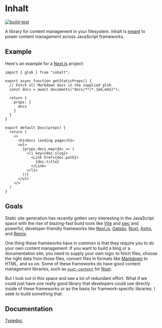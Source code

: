 # Inhalt

[![build-test](https://github.com/lucperkins/inhalt/actions/workflows/all.yml/badge.svg)](https://github.com/lucperkins/inhalt/actions/workflows/all.yml)

A library for content management in your filesystem. Inhalt is [meant](#goals) to power content management across JavaScript frameworks.

## Example

Here's an example for a [Next.js][next] project:

```tsx
import { glob } from "inhalt";

export async function getStaticProps() {
  // Fetch all Markdown docs in the supplied glob
  const docs = await documents("docs/**/*.{md,mdx}");

  return {
    props: {
      docs
    }
  }
}

export default Docs(props) {
  return (
    <>
      <h1>Docs landing page</h1>
      <ul>
        {props.docs.map(doc => (
          <li key={doc.slug}>
            <Link href={doc.path}>
              {doc.title}
            </Link>
          </li>
        ))}
      </ul>
    </>
  )
}
```

## Goals

Static site generation has recently gotten _very_ interesting in the JavaScript space with the rise of blazing-fast build tools like [Vite] and [swc] and powerful, developer-friendly frameworks like [Next.js][next], [Gatsby], [Nuxt], [Astro], and [Remix].

One thing these frameworks have in common is that they require you to do your own content management. If you want to build a blog or a documentation site, you need to supply your own logic to fetch files, choose the right data from those files, convert files in formats like [Markdown] to HTML, and so on. Some of these frameworks do have good content management libraries, such as [`nuxt-content`][nuxt-content] for [Nuxt].

But I look out in this space and see a lot of redundant effort. What if we could just have _one_ really good library that developers could use directly inside of these frameworks _or_ as the basis for framwork-specific libraries. I seek to build something that:

## Documentation

[Typedoc][docs]

[astro]: https://astro.build
[docs]: https://lucperkins.github.io/inhalt
[gatsby]: https://gatsbyjs.com
[markdown]: https://www.markdownguide.org
[next]: https://nextjs.org
[nuxt]: https://nuxtjs.org
[nuxt-content]: https://content.nuxtjs.org
[remix]: https://remix.run
[swc]: https://swc.rs
[vite]: https://vitejs.dev
